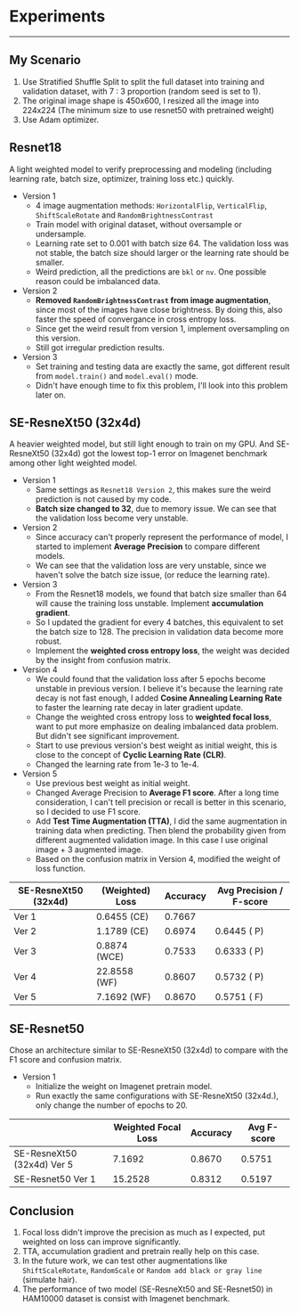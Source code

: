 
# Experiments
---
## My Scenario
1. Use Stratified Shuffle Split to split the full dataset into training and validation dataset, with 7 : 3 proportion (random seed is set to 1).
2. The original image shape is 450x600, I resized all the image into 224x224 (The minimum size to use resnet50 with pretrained weight)
3. Use Adam optimizer.


## Resnet18
A light weighted model to verify preprocessing and modeling (including learning rate, batch size, optimizer, training loss etc.) quickly.
 - Version 1
     - 4 image augmentation methods: `HorizontalFlip`, `VerticalFlip`, `ShiftScaleRotate` and  `RandomBrightnessContrast`
     - Train model with original dataset, without oversample or undersample.
     - Learning rate set to 0.001 with batch size 64. The validation loss was not stable, the batch size should larger or the learning rate should be smaller.
     - Weird prediction, all the predictions are `bkl` or `nv`. One possible reason could be imbalanced data.
 - Version 2
     - **Removed `RandomBrightnessContrast` from image augmentation**, since most of the images have close brightness. By doing this, also faster the speed of convergance in cross entropy loss.
     - Since get the weird result from version 1, implement oversampling on this version.
     - Still got irregular prediction results.
 - Version 3
     - Set training and testing data are exactly the same, got different result from `model.train()` and `model.eval()` mode. 
     - Didn't have enough time to fix this problem, I'll look into this problem later on.

## SE-ResneXt50 (32x4d)

A heavier weighted model, but still light enough to train on my GPU. And SE-ResneXt50 (32x4d) got the lowest top-1 error on Imagenet benchmark among other light weighted model.

 - Version 1
     - Same settings as `Resnet18 Version 2`, this makes sure the weird prediction is not caused by my code.
     - **Batch size changed to 32**, due to memory issue. We can see that the validation loss become very unstable.
 - Version 2
     - Since accuracy can't properly represent the performance of model, I started to implement **Average Precision** to compare different models.
     - We can see that the validation loss are very unstable, since we haven't solve the batch size issue, (or reduce the learning rate).
 - Version 3
     - From the Resnet18 models, we found that batch size smaller than 64 will cause the training loss unstable. Implement **accumulation gradient**.
     - So I updated the gradient for every 4 batches, this equivalent to set the batch size to 128. The precision in validation data become more robust.
     - Implement the **weighted cross entropy loss**, the weight was decided by the insight from confusion matrix.
 - Version 4
     - We could found that the validation loss after 5 epochs become unstable in previous version. I believe it's because the learning rate decay is not fast enough, I added **Cosine Annealing Learning Rate** to faster the learning rate decay in later gradient update.
     - Change the weighted cross entropy loss to **weighted focal loss**, want to put more emphasize on dealing imbalanced data problem. But didn't see significant improvement.
     - Start to use previous version's best weight as initial weight, this is close to the concept of **Cyclic Learning Rate (CLR)**.
     - Changed the learning rate from 1e-3 to 1e-4.
 - Version 5
     - Use previous best weight as initial weight.
     - Changed Average Precision to **Average F1 score**. After a long time consideration, I can't tell precision or recall is better in this scenario, so I decided to use F1 score.
     - Add **Test Time Augmentation (TTA)**, I did the same augmentation in training data when predicting. Then blend the probability given from different augmented validation image. In this case I use original image + 3 augmented image.
     - Based on the confusion matrix in Version 4, modified the weight of loss function.


| SE-ResneXt50 (32x4d) | (Weighted) Loss | Accuracy | Avg Precision / F-score |
|----------------------|-----------------|----------|-------------------------|
| Ver 1                | 0.6455 (CE)     | 0.7667   |                         |
| Ver 2                | 1.1789 (CE)     | 0.6974   | 0.6445 ( P)              |
| Ver 3                | 0.8874 (WCE)    | 0.7533   | 0.6333 ( P)              |
| Ver 4                | 22.8558 (WF)    | 0.8607   | 0.5732 ( P)              |
| Ver 5                | 7.1692 (WF)     | 0.8670   | 0.5751 ( F)              |


## SE-Resnet50

Chose an architecture similar to SE-ResneXt50 (32x4d) to compare with the F1 score and confusion matrix.

 - Version 1
     - Initialize the weight on Imagenet pretrain model.
     - Run exactly the same configurations with SE-ResneXt50 (32x4d.), only change the number of epochs to 20.


|                            | Weighted Focal Loss | Accuracy | Avg F-score |
|----------------------------|---------------------|----------|-------------|
| SE-ResneXt50 (32x4d) Ver 5 | 7.1692              | 0.8670   | 0.5751      |
| SE-Resnet50 Ver 1          | 15.2528             | 0.8312   | 0.5197      |


## Conclusion
1. Focal loss didn't improve the precision as much as I expected, put weighted on loss can improve significantly.
2. TTA, accumulation gradient and pretrain really help on this case.
3. In the future work, we can test other augmentations like `ShiftScaleRotate`, `RandomScale` or `Random add black or gray line` (simulate hair).
4. The performance of two model (SE-ResneXt50 and SE-Resnet50) in HAM10000 dataset is consist with Imagenet benchmark.